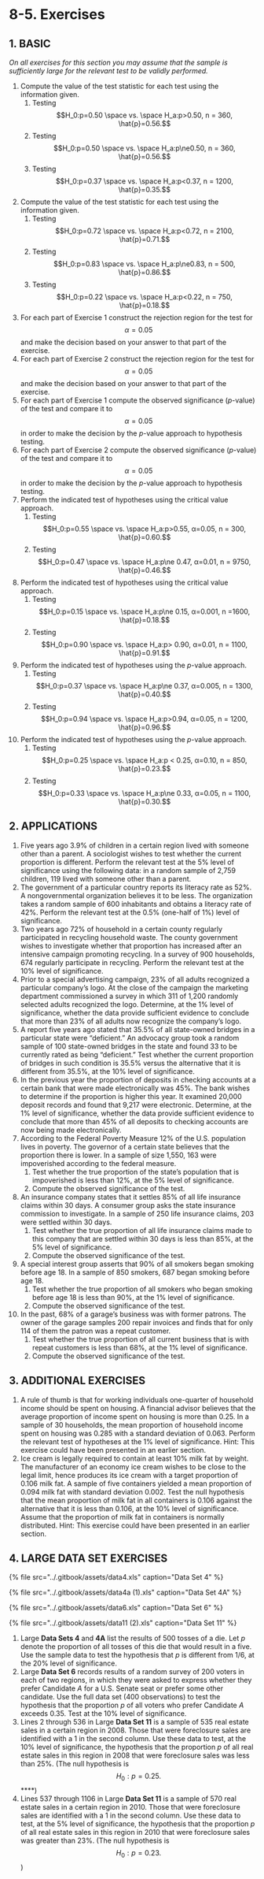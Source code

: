 # 8-5. Exercises

## 1. **BASIC**

_On all exercises for this section you may assume that the sample is sufficiently large for the relevant test to be validly performed._

1. Compute the value of the test statistic for each test using the information given.
   1. Testing $$H_0:p=0.50 \space  vs. \space  H_a:p>0.50,  n = 360,  \hat{p}=0.56.$$
   2. Testing $$H_0:p=0.50 \space  vs. \space  H_a:p\ne0.50,  n = 360,  \hat{p}=0.56.$$
   3. Testing $$H_0:p=0.37 \space  vs. \space  H_a:p<0.37,  n = 1200,  \hat{p}=0.35.$$
2. Compute the value of the test statistic for each test using the information given.
   1. Testing $$H_0:p=0.72 \space  vs. \space  H_a:p<0.72,  n = 2100,  \hat{p}=0.71.$$
   2. Testing $$H_0:p=0.83 \space  vs. \space  H_a:p\ne0.83,  n = 500,  \hat{p}=0.86.$$
   3. Testing $$H_0:p=0.22 \space  vs. \space  H_a:p<0.22,  n = 750,  \hat{p}=0.18.$$
3. For each part of Exercise 1 construct the rejection region for the test for $$α=0.05$$ and make the decision based on your answer to that part of the exercise.
4. For each part of Exercise 2 construct the rejection region for the test for $$α=0.05$$ and make the decision based on your answer to that part of the exercise.
5. For each part of Exercise 1 compute the observed significance \(_p_-value\) of the test and compare it to $$α=0.05$$  in order to make the decision by the _p_-value approach to hypothesis testing.
6. For each part of Exercise 2 compute the observed significance \(_p_-value\) of the test and compare it to $$α=0.05$$ in order to make the decision by the _p_-value approach to hypothesis testing.
7. Perform the indicated test of hypotheses using the critical value approach.
   1. Testing $$H_0:p=0.55 \space  vs. \space  H_a:p>0.55,  α=0.05, n = 300,  \hat{p}=0.60.$$
   2. Testing $$H_0:p=0.47 \space  vs. \space  H_a:p\ne 0.47,  α=0.01, n = 9750,  \hat{p}=0.46.$$
8. Perform the indicated test of hypotheses using the critical value approach.
   1. Testing $$H_0:p=0.15 \space  vs. \space  H_a:p\ne 0.15,  α=0.001, n =1600,  \hat{p}=0.18.$$
   2. Testing $$H_0:p=0.90 \space  vs. \space  H_a:p> 0.90,  α=0.01, n = 1100,  \hat{p}=0.91.$$
9. Perform the indicated test of hypotheses using the _p_-value approach.
   1. Testing $$H_0:p=0.37 \space  vs. \space  H_a:p\ne 0.37,  α=0.005, n = 1300,  \hat{p}=0.40.$$
   2. Testing $$H_0:p=0.94 \space  vs. \space  H_a:p>0.94,  α=0.05, n = 1200,  \hat{p}=0.96.$$
10. Perform the indicated test of hypotheses using the _p_-value approach.
    1. Testing $$H_0:p=0.25 \space  vs. \space  H_a:p < 0.25,  α=0.10, n = 850,  \hat{p}=0.23.$$
    2. Testing $$H_0:p=0.33 \space  vs. \space  H_a:p\ne 0.33,  α=0.05, n = 1100,  \hat{p}=0.30.$$

## **2. APPLICATIONS**

1. Five years ago 3.9% of children in a certain region lived with someone other than a parent. A sociologist wishes to test whether the current proportion is different. Perform the relevant test at the 5% level of significance using the following data: in a random sample of 2,759 children, 119 lived with someone other than a parent.
2. The government of a particular country reports its literacy rate as 52%. A nongovernmental organization believes it to be less. The organization takes a random sample of 600 inhabitants and obtains a literacy rate of 42%. Perform the relevant test at the 0.5% \(one-half of 1%\) level of significance.
3. Two years ago 72% of household in a certain county regularly participated in recycling household waste. The county government wishes to investigate whether that proportion has increased after an intensive campaign promoting recycling. In a survey of 900 households, 674 regularly participate in recycling. Perform the relevant test at the 10% level of significance.
4. Prior to a special advertising campaign, 23% of all adults recognized a particular company’s logo. At the close of the campaign the marketing department commissioned a survey in which 311 of 1,200 randomly selected adults recognized the logo. Determine, at the 1% level of significance, whether the data provide sufficient evidence to conclude that more than 23% of all adults now recognize the company’s logo.
5. A report five years ago stated that 35.5% of all state-owned bridges in a particular state were “deficient.” An advocacy group took a random sample of 100 state-owned bridges in the state and found 33 to be currently rated as being “deficient.” Test whether the current proportion of bridges in such condition is 35.5% versus the alternative that it is different from 35.5%, at the 10% level of significance.
6. In the previous year the proportion of deposits in checking accounts at a certain bank that were made electronically was 45%. The bank wishes to determine if the proportion is higher this year. It examined 20,000 deposit records and found that 9,217 were electronic. Determine, at the 1% level of significance, whether the data provide sufficient evidence to conclude that more than 45% of all deposits to checking accounts are now being made electronically.
7. According to the Federal Poverty Measure 12% of the U.S. population lives in poverty. The governor of a certain state believes that the proportion there is lower. In a sample of size 1,550, 163 were impoverished according to the federal measure.
   1. Test whether the true proportion of the state’s population that is impoverished is less than 12%, at the 5% level of significance.
   2. Compute the observed significance of the test.
8. An insurance company states that it settles 85% of all life insurance claims within 30 days. A consumer group asks the state insurance commission to investigate. In a sample of 250 life insurance claims, 203 were settled within 30 days.
   1. Test whether the true proportion of all life insurance claims made to this company that are settled within 30 days is less than 85%, at the 5% level of significance.
   2. Compute the observed significance of the test.
9. A special interest group asserts that 90% of all smokers began smoking before age 18. In a sample of 850 smokers, 687 began smoking before age 18.
   1. Test whether the true proportion of all smokers who began smoking before age 18 is less than 90%, at the 1% level of significance.
   2. Compute the observed significance of the test.
10. In the past, 68% of a garage’s business was with former patrons. The owner of the garage samples 200 repair invoices and finds that for only 114 of them the patron was a repeat customer.
    1. Test whether the true proportion of all current business that is with repeat customers is less than 68%, at the 1% level of significance.
    2. Compute the observed significance of the test.

## **3. ADDITIONAL EXERCISES**

1. A rule of thumb is that for working individuals one-quarter of household income should be spent on housing. A financial advisor believes that the average proportion of income spent on housing is more than 0.25. In a sample of 30 households, the mean proportion of household income spent on housing was 0.285 with a standard deviation of 0.063. Perform the relevant test of hypotheses at the 1% level of significance. Hint: This exercise could have been presented in an earlier section.
2. Ice cream is legally required to contain at least 10% milk fat by weight. The manufacturer of an economy ice cream wishes to be close to the legal limit, hence produces its ice cream with a target proportion of 0.106 milk fat. A sample of five containers yielded a mean proportion of 0.094 milk fat with standard deviation 0.002. Test the null hypothesis that the mean proportion of milk fat in all containers is 0.106 against the alternative that it is less than 0.106, at the 10% level of significance. Assume that the proportion of milk fat in containers is normally distributed. Hint: This exercise could have been presented in an earlier section.

## **4. LARGE DATA SET EXERCISES**

{% file src="../.gitbook/assets/data4.xls" caption="Data Set 4" %}

{% file src="../.gitbook/assets/data4a \(1\).xls" caption="Data Set 4A" %}

{% file src="../.gitbook/assets/data6.xls" caption="Data Set 6" %}

{% file src="../.gitbook/assets/data11 \(2\).xls" caption="Data Set 11" %}

1. Large **Data Sets 4** and **4A** list the results of 500 tosses of a die. Let _p_ denote the proportion of all tosses of this die that would result in a five. Use the sample data to test the hypothesis that _p_ is different from 1/6, at the 20% level of significance.
2. Large **Data Set 6** records results of a random survey of 200 voters in each of two regions, in which they were asked to express whether they prefer Candidate _A_ for a U.S. Senate seat or prefer some other candidate. Use the full data set \(400 observations\) to test the hypothesis that the proportion _p_ of all voters who prefer Candidate _A_ exceeds 0.35. Test at the 10% level of significance.
3. Lines 2 through 536 in Large **Data Set 11** is a sample of 535 real estate sales in a certain region in 2008. Those that were foreclosure sales are identified with a 1 in the second column. Use these data to test, at the 10% level of significance, the hypothesis that the proportion _p_ of all real estate sales in this region in 2008 that were foreclosure sales was less than 25%. \(The null hypothesis is $$H_0:p=0.25.$$ ****\)
4. Lines 537 through 1106 in Large **Data Set 11** is a sample of 570 real estate sales in a certain region in 2010. Those that were foreclosure sales are identified with a 1 in the second column. Use these data to test, at the 5% level of significance, the hypothesis that the proportion _p_ of all real estate sales in this region in 2010 that were foreclosure sales was greater than 23%. \(The null hypothesis is $$H_0:p=0.23.$$ \)

